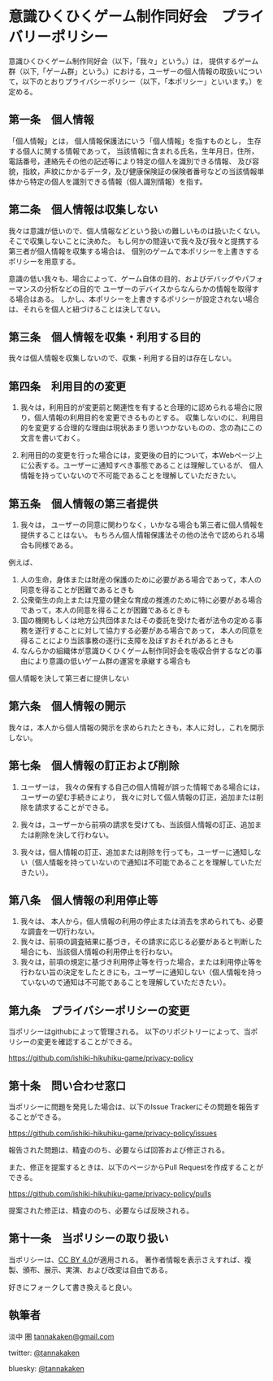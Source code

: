# 意識ひくひくゲーム制作同好会　プライバリーポリシー

意識ひくひくゲーム制作同好会（以下，「我々」という。）は，
提供するゲーム群（以下,「ゲーム群」という。）における，ユーザーの個人情報の取扱いについて，以下のとおりプライバシーポリシー（以下，「本ポリシー」といいます。）を定める。

## 第一条　個人情報

「個人情報」とは，
個人情報保護法にいう「個人情報」を指すものとし，
生存する個人に関する情報であって，
当該情報に含まれる氏名，生年月日，住所，電話番号，連絡先その他の記述等により特定の個人を識別できる情報、
及び容貌，指紋，声紋にかかるデータ，及び健康保険証の保険者番号などの当該情報単体から特定の個人を識別できる情報（個人識別情報）を指す。

## 第二条　個人情報は収集しない

我々は意識が低いので、個人情報などという扱いの難しいものは扱いたくない。
そこで収集しないことに決めた。
もし何かの間違いで我々及び我々と提携する第三者が個人情報を収集する場合は、
個別のゲームで本ポリシーを上書きするポリシーを用意する。

意識の低い我々も、場合によって、ゲーム自体の目的、およびデバッグやパフォーマンスの分析などの目的で
ユーザーのデバイスからなんらかの情報を取得する場合はある。
しかし、本ポリシーを上書きするポリシーが設定されない場合は、それらを個人と紐づけることは決してない。

## 第三条　個人情報を収集・利用する目的

我々は個人情報を収集しないので、収集・利用する目的は存在しない。

## 第四条　利用目的の変更

1. 我々は，利用目的が変更前と関連性を有すると合理的に認められる場合に限り，個人情報の利用目的を変更できるものとする。
収集しないのに、利用目的を変更する合理的な理由は現状あまり思いつかないものの、念の為にこの文言を書いておく。

2. 利用目的の変更を行った場合には，変更後の目的について，本Webページ上に公表する。ユーザーに通知すべき事態であることは理解しているが、
個人情報を持っていないので不可能であることを理解していただきたい。

## 第五条　個人情報の第三者提供

1. 我々は，
ユーザーの同意に関わりなく，いかなる場合も第三者に個人情報を提供することはない。
もちろん個人情報保護法その他の法令で認められる場合も同様である。

例えば、

  1. 人の生命，身体または財産の保護のために必要がある場合であって，本人の同意を得ることが困難であるときも
  2. 公衆衛生の向上または児童の健全な育成の推進のために特に必要がある場合であって，本人の同意を得ることが困難であるときも
  3. 国の機関もしくは地方公共団体またはその委託を受けた者が法令の定める事務を遂行することに対して協力する必要がある場合であって，
  本人の同意を得ることにより当該事務の遂行に支障を及ぼすおそれがあるときも
  4. なんらかの組織体が意識ひくひくゲーム制作同好会を吸収合併するなどの事由により意識の低いゲーム群の運営を承継する場合も

個人情報を決して第三者に提供しない

## 第六条　個人情報の開示

我々は，本人から個人情報の開示を求められたときも，本人に対し，これを開示しない。

## 第七条　個人情報の訂正および削除

1. ユーザーは，
   我々の保有する自己の個人情報が誤った情報である場合には，
   ユーザーの望む手続きにより，
   我々に対して個人情報の訂正，追加または削除を請求することができる。

2. 我々は，ユーザーから前項の請求を受けても、当該個人情報の訂正、追加または削除を決して行わない。

3. 我々は，個人情報の訂正、追加または削除を行っても，ユーザーに通知しない（個人情報を持っていないので通知は不可能であることを理解していただきたい）。

## 第八条　個人情報の利用停止等

1. 我々は、
   本人から，個人情報の利用の停止または消去を求められても、必要な調査を一切行わない。
2. 我々は、前項の調査結果に基づき，その請求に応じる必要があると判断した場合にも、当該個人情報の利用停止を行わない。
3. 我々は，前項の規定に基づき利用停止等を行った場合，または利用停止等を行わない旨の決定をしたときにも，ユーザーに通知しない（個人情報を持っていないので通知は不可能であることを理解していただきたい）。


## 第九条　プライバシーポリシーの変更

当ポリシーはgithubによって管理される。
以下のリポジトリーによって、当ポリシーの変更を確認することができる。

https://github.com/ishiki-hikuhiku-game/privacy-policy

## 第十条　問い合わせ窓口

当ポリシーに問題を発見した場合は、以下のIssue Trackerにその問題を報告することができる。

https://github.com/ishiki-hikuhiku-game/privacy-policy/issues

報告された問題は、精査ののち、必要ならば回答および修正される。

また、修正を提案するときは、以下のページからPull Requestを作成することができる。

https://github.com/ishiki-hikuhiku-game/privacy-policy/pulls

提案された修正は、精査ののち、必要ならば反映される。

## 第十一条　当ポリシーの取り扱い

当ポリシーは、[CC BY 4.0](https://github.com/ishiki-hikuhiku-game/privacy-policy/blob/main/LICENSE)が適用される。
著作者情報を表示さえすれば、複製、頒布、展示、実演、および改変は自由である。

好きにフォークして書き換えると良い。

## 執筆者

淡中 圏 <tannakaken@gmail.com>

twitter: [@tannakaken](https://twitter.com/tannakaken)

bluesky: [@tannakaken](https://bsky.app/profile/tannakaken.xyz)

